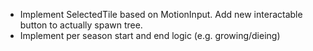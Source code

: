 - Implement SelectedTile based on MotionInput. Add new interactable button to actually spawn tree.
- Implement per season start and end logic (e.g. growing/dieing)
